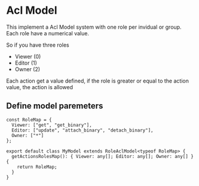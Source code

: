 # Acl Model

This implement a Acl Model system with one role per invidual or group.
Each role have a numerical value.

So if you have three roles

 - Viewer (0)
 - Editor (1)
 - Owner  (2)

Each action get a value defined, if the role is greater or equal to the action value, the action is allowed

## Define model paremeters

```
const RoleMap = {
  Viewer: ["get", "get_binary"],
  Editor: ["update", "attach_binary", "detach_binary"],
  Owner: ["*"]
};

export default class MyModel extends RoleAclModel<typeof RoleMap> {
  getActionsRolesMap(): { Viewer: any[]; Editor: any[]; Owner: any[] } {
    return RoleMap;
  }
}

```
